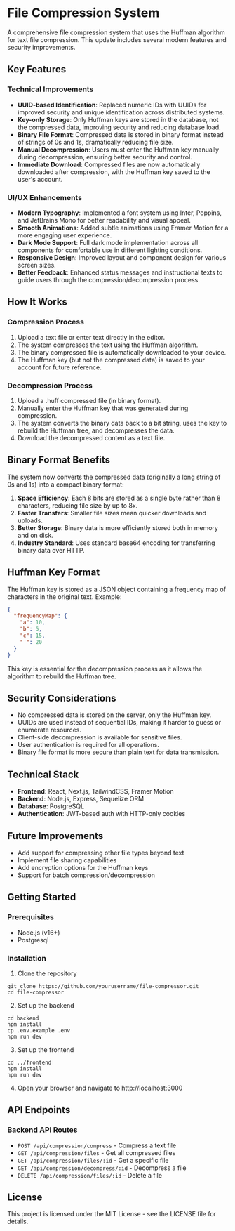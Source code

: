 # File Compression System

A comprehensive file compression system that uses the Huffman algorithm for text file compression. This update includes several modern features and security improvements.

## Key Features

### Technical Improvements

- **UUID-based Identification**: Replaced numeric IDs with UUIDs for improved security and unique identification across distributed systems.
- **Key-only Storage**: Only Huffman keys are stored in the database, not the compressed data, improving security and reducing database load.
- **Binary File Format**: Compressed data is stored in binary format instead of strings of 0s and 1s, dramatically reducing file size.
- **Manual Decompression**: Users must enter the Huffman key manually during decompression, ensuring better security and control.
- **Immediate Download**: Compressed files are now automatically downloaded after compression, with the Huffman key saved to the user's account.

### UI/UX Enhancements

- **Modern Typography**: Implemented a font system using Inter, Poppins, and JetBrains Mono for better readability and visual appeal.
- **Smooth Animations**: Added subtle animations using Framer Motion for a more engaging user experience.
- **Dark Mode Support**: Full dark mode implementation across all components for comfortable use in different lighting conditions.
- **Responsive Design**: Improved layout and component design for various screen sizes.
- **Better Feedback**: Enhanced status messages and instructional texts to guide users through the compression/decompression process.

## How It Works

### Compression Process

1. Upload a text file or enter text directly in the editor.
2. The system compresses the text using the Huffman algorithm.
3. The binary compressed file is automatically downloaded to your device.
4. The Huffman key (but not the compressed data) is saved to your account for future reference.

### Decompression Process

1. Upload a .huff compressed file (in binary format).
2. Manually enter the Huffman key that was generated during compression.
3. The system converts the binary data back to a bit string, uses the key to rebuild the Huffman tree, and decompresses the data.
4. Download the decompressed content as a text file.

## Binary Format Benefits

The system now converts the compressed data (originally a long string of 0s and 1s) into a compact binary format:

1. **Space Efficiency**: Each 8 bits are stored as a single byte rather than 8 characters, reducing file size by up to 8x.
2. **Faster Transfers**: Smaller file sizes mean quicker downloads and uploads.
3. **Better Storage**: Binary data is more efficiently stored both in memory and on disk.
4. **Industry Standard**: Uses standard base64 encoding for transferring binary data over HTTP.

## Huffman Key Format

The Huffman key is stored as a JSON object containing a frequency map of characters in the original text. Example:

```json
{
  "frequencyMap": {
    "a": 10,
    "b": 5,
    "c": 15,
    " ": 20
  }
}
```

This key is essential for the decompression process as it allows the algorithm to rebuild the Huffman tree.

## Security Considerations

- No compressed data is stored on the server, only the Huffman key.
- UUIDs are used instead of sequential IDs, making it harder to guess or enumerate resources.
- Client-side decompression is available for sensitive files.
- User authentication is required for all operations.
- Binary file format is more secure than plain text for data transmission.

## Technical Stack

- **Frontend**: React, Next.js, TailwindCSS, Framer Motion
- **Backend**: Node.js, Express, Sequelize ORM
- **Database**: PostgreSQL
- **Authentication**: JWT-based auth with HTTP-only cookies

## Future Improvements

- Add support for compressing other file types beyond text
- Implement file sharing capabilities
- Add encryption options for the Huffman keys
- Support for batch compression/decompression

## Getting Started

### Prerequisites
- Node.js (v16+)
- Postgresql

### Installation

1. Clone the repository
```
git clone https://github.com/yourusername/file-compressor.git
cd file-compressor
```

2. Set up the backend
```
cd backend
npm install
cp .env.example .env
npm run dev
```

3. Set up the frontend
```
cd ../frontend
npm install
npm run dev
```

4. Open your browser and navigate to http://localhost:3000

## API Endpoints

### Backend API Routes

- `POST /api/compression/compress` - Compress a text file
- `GET /api/compression/files` - Get all compressed files
- `GET /api/compression/files/:id` - Get a specific file
- `GET /api/compression/decompress/:id` - Decompress a file
- `DELETE /api/compression/files/:id` - Delete a file

## License

This project is licensed under the MIT License - see the LICENSE file for details. 